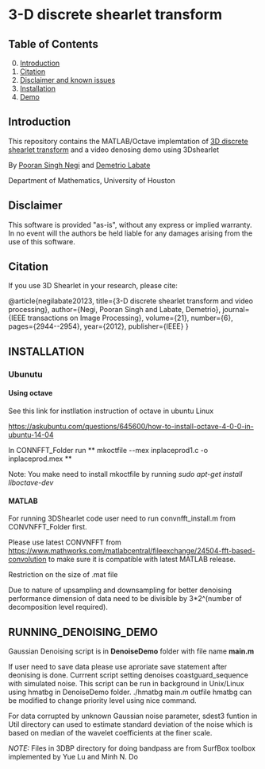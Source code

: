 # 3-D discrete shearlet transform


## Table of Contents

0. [Introduction](#introduction)
0. [Citation](#citation)
0. [Disclaimer and known issues](#disclaimer)
0. [Installation](#INSTALLATION)
0. [Demo](#RUNNING_DENOISING_DEMO)


## Introduction

This repository contains the MATLAB/Octave  implemtation of [3D discrete shearlet transform](https://www.math.uh.edu/~dlabate/3DDST_IEEE_2011.pdf) and a video denosing demo using 3Dshearlet

By 	[Pooran Singh Negi](https://sites.google.com/site/poorannegi/) and [Demetrio Labate](https://www.math.uh.edu/~dlabate/index.html)

Department of Mathematics, University of Houston


## Disclaimer
This software is provided "as-is", without any express or implied
warranty. In no event will the authors be held liable for any 
damages arising from the use of this software.


## Citation

If you use 3D Shearlet in your research, please cite:

 @article{negilabate20123,
  title={3-D discrete shearlet transform and video processing},
  author={Negi, Pooran Singh and Labate, Demetrio},
  journal={IEEE transactions on Image Processing},
  volume={21},
  number={6},
  pages={2944--2954},
  year={2012},
  publisher={IEEE}
 }


## INSTALLATION

### Ubunutu
#### Using octave
See this link for instllation instruction of octave in ubuntu Linux

https://askubuntu.com/questions/645600/how-to-install-octave-4-0-0-in-ubuntu-14-04

In CONNFFT_Folder run
** mkoctfile --mex inplaceprod1.c -o inplaceprod.mex **

Note: You make need to install mkoctfile by running
*sudo apt-get install liboctave-dev*
#### MATLAB

For running 3DShearlet code user need to  run
convnfft_install.m from CONVNFFT_Folder  first.

Please use latest CONVNFFT from
https://www.mathworks.com/matlabcentral/fileexchange/24504-fft-based-convolution to make sure it is compatible with latest MATLAB release.

Restriction on the size of .mat file

Due to nature of upsampling and downsampling for better denoising performance
dimension of data need to be divisible by 3*2^(number of decomposition level required).

## RUNNING_DENOISING_DEMO

Gaussian Denoising script is  in **DenoiseDemo** folder with file name **main.m**

If user need to save data please use aproriate save statement after deonising is done.
Currrent script setting  denoises coastguard_sequence with simulated noise.
This script can be run in background in Unix/Linux using hmatbg in DenoiseDemo folder.
./hmatbg main.m outfile 
hmatbg can be modified  to change priority level using nice command.


For data corrupted by unknown Gaussian noise parameter, sdest3 funtion in Util directory
can used to estimate standard deviation of the noise which is based on median of the wavelet coefficients at the finer scale.


*NOTE:* Files in 3DBP directory for doing bandpass are from SurfBox toolbox implemented by  Yue Lu and Minh N. Do


